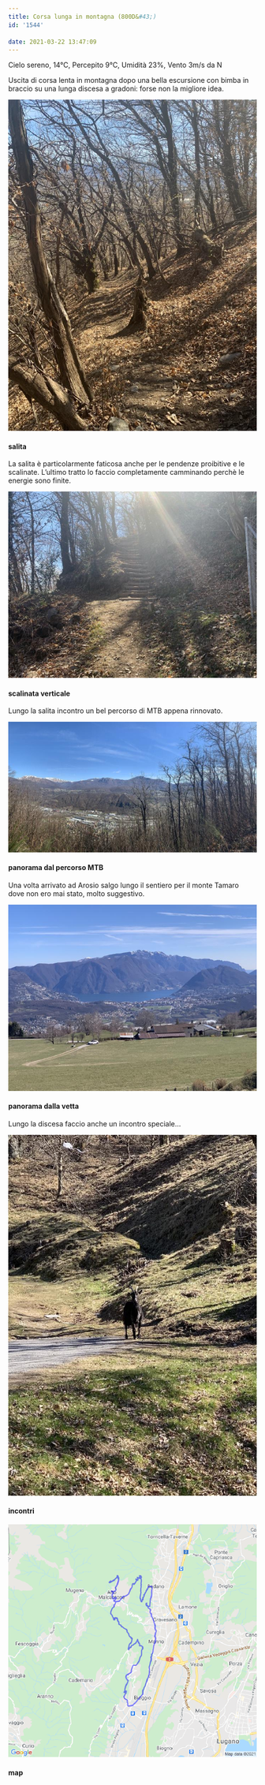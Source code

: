 ```yaml
---
title: Corsa lunga in montagna (800D&#43;)
id: '1544'

date: 2021-03-22 13:47:09
---
```


Cielo sereno, 14°C, Percepito 9°C, Umidità 23%, Vento 3m/s da N

Uscita di corsa lenta in montagna dopo una bella escursione con bimba in braccio su una lunga discesa a gradoni: forse non la migliore idea.

![image](/images/2021/08/IMG_3655.jpg)

#### salita

La salita è particolarmente faticosa anche per le pendenze proibitive e le scalinate. L’ultimo tratto lo faccio completamente camminando perchè le energie sono finite.

![image](/images/2021/08/IMG_3657.jpg)

#### scalinata verticale

Lungo la salita incontro un bel percorso di MTB appena rinnovato.

![image](/images/2021/08/IMG_3660.jpg)

#### panorama dal percorso MTB

Una volta arrivato ad Arosio salgo lungo il sentiero per il monte Tamaro dove non ero mai stato, molto suggestivo.

![image](/images/2021/08/IMG_3662.jpg)

#### panorama dalla vetta

Lungo la discesa faccio anche un incontro speciale…

![image](/images/2021/08/IMG_3664.jpg)

#### incontri

![image](/images/2021/08/20210322-activity-map.png)

#### map
